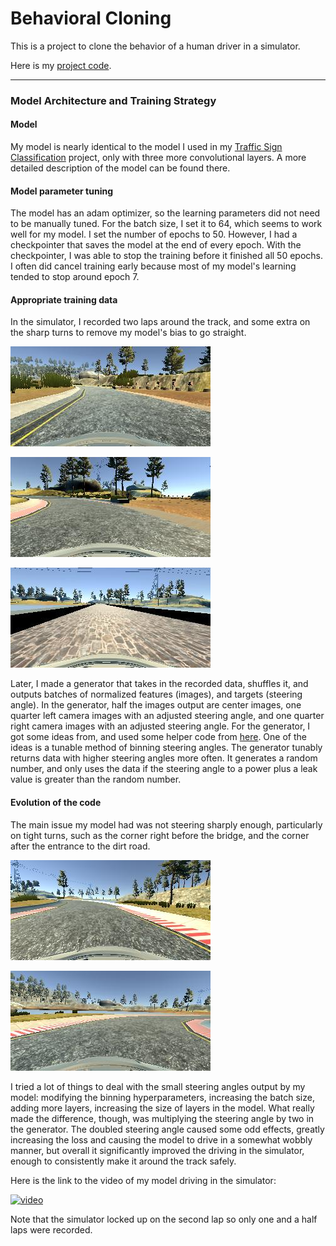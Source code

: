 # **Behavioral Cloning** 

This is a project to clone the behavior of a human driver in a simulator.

Here is my [project code](https://github.com/FreedomChal/behavioral_cloning/blob/master/model.py).

---

[//]: # (Image References)

[image1]: ./imgenerall1.jpg "Strait area of track"
[image2]: ./imgeneral2.jpg "Turn near dirt track"
[image3]: ./imgeneral3.jpg "Bridge"
[image4]: ./imgsharpturn1.jpg "Sharp turn before bridge"
[image5]: ./imgsharpturn2.jpg "Sharp turn after dirt track entrance"

### Model Architecture and Training Strategy

#### Model

My model is nearly identical to the model I used in my [Traffic Sign Classification](https://github.com/FreedomChal/traffic-sign-classification) project, only with three more convolutional layers. A more detailed description of the model can be found there. 

#### Model parameter tuning

The model has an adam optimizer, so the learning parameters did not need to be manually tuned. For the batch size, I set it to 64, which seems to work well for my model. I set the number of epochs to 50. However, I had a checkpointer that saves the model at the end of every epoch. With the checkpointer, I was able to stop the training before it finished all 50 epochs. I often did cancel training early because most of my model's learning tended to stop around epoch 7.

#### Appropriate training data

In the simulator, I recorded two laps around the track, and some extra on the sharp turns to remove my model's bias to go straight.

![alt text][image1]

![alt text][image2]

![alt text][image3]

Later, I made a generator that takes in the recorded data, shuffles it, and outputs batches of normalized features (images), and targets (steering angle). In the generator, half the images output are center images, one quarter left camera images with an adjusted steering angle, and one quarter right camera images with an adjusted steering angle. For the generator, I got some ideas from, and used some helper code from [here](https://github.com/gardenermike/behavioral-cloning). One of the ideas is a tunable method of binning steering angles. The generator tunably returns data with higher steering angles more often. It generates a random number, and only uses the data if the steering angle to a power plus a leak value is greater than the random number.

#### Evolution of the code

The main issue my model had was not steering sharply enough, particularly on tight turns, such as the corner right before the bridge, and the corner after the entrance to the dirt road.

![alt text][image4]

![alt text][image5]

I tried a lot of things to deal with the small steering angles output by my model: modifying the binning hyperparameters, increasing the batch size, adding more layers, increasing the size of layers in the model. What really made the difference, though, was multiplying the steering angle by two in the generator. The doubled steering angle caused some odd effects, greatly increasing the loss and causing the model to drive in a somewhat wobbly manner, but overall it significantly improved the driving in the simulator, enough to consistently make it around the track safely.

Here is the link to the video of my model driving in the simulator:

[![video](https://img.youtube.com/vi/QSH3F_UFe_g/hqdefault.jpg)](https://youtu.be/QSH3F_UFe_g)

Note that the simulator locked up on the second lap so only one and a half laps were recorded.
